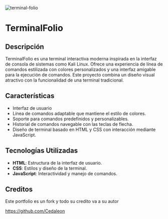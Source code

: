 ![terminal-folio](https://github.com/user-attachments/assets/c7954ef8-a387-4692-8c7b-95b1ae5f948e)

# TerminalFolio

## Descripción

TerminalFolio es una terminal interactiva moderna inspirada en la interfaz de consola de sistemas como Kali Linux. Ofrece una experiencia de línea de comandos estilizada con colores personalizados y una interfaz amigable para la ejecución de comandos. Este proyecto combina un diseño visual atractivo con la funcionalidad de una terminal tradicional.

## Características

- Interfaz de usuario
- Línea de comandos adaptable que mantiene el estilo de colores.
- Soporte para comandos predefinidos y personalizables.
- Historial de comandos navegable con las teclas de flecha.
- Diseño de terminal basado en HTML y CSS con interacción mediante JavaScript.

## Tecnologías Utilizadas

- **HTML**: Estructura de la interfaz de usuario.
- **CSS**: Estilos y diseño de la terminal.
- **JavaScript**: Interactividad y manejo de comandos.

## Creditos 

Este portfolio es un fork y todo su credito va a su autor

https://github.com/Cedaleon